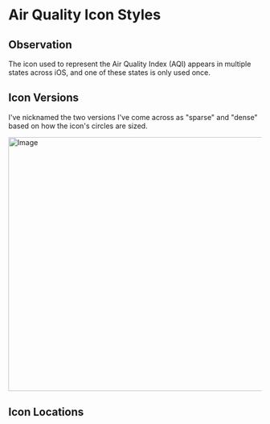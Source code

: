 # Air Quality Icon Styles

## Observation

The icon used to represent the Air Quality Index (AQI) appears in multiple states across iOS, and one of these states is only used once.

## Icon Versions

I've nicknamed the two versions I've come across as "sparse" and "dense" based on how the icon's circles are sized.

<img width="900" height="504" alt="Image" src="https://github.com/user-attachments/assets/5ba66e41-29c0-40d0-bed5-d05a978f22d2" />

## Icon Locations

